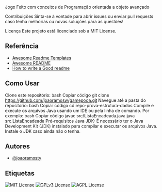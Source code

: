 Jogo Feito com conceitos de Programação orientada a objeto avançado

Contribuições
Sinta-se à vontade para abrir issues ou enviar pull requests caso tenha melhorias ou novas soluções para as questões!

Licença
Este projeto está licenciado sob a MIT License.

## Referência

 - [Awesome Readme Templates](https://awesomeopensource.com/project/elangosundar/awesome-README-templates)
 - [Awesome README](https://github.com/matiassingers/awesome-readme)
 - [How to write a Good readme](https://bulldogjob.com/news/449-how-to-write-a-good-readme-for-your-github-project)


## Como Usar

Clone este repositório:
bash
Copiar código
git clone https://github.com/joaoramosw/gamepooa.git
Navegue até a pasta do repositório:
bash
Copiar código
cd repo-prova-estrutura-dados
Compile e execute os arquivos Java usando um IDE ou pela linha de comando. Por exemplo:
bash
Copiar código
javac src/ListaEncadeada.java
java src.ListaEncadeada
Pré-requisitos
Java JDK: É necessário ter o Java Development Kit (JDK) instalado para compilar e executar os arquivos Java. Instale o JDK caso ainda não o tenha.

## Autores

- [@joaoramosty](https://www.github.com/joaoramosw)


## Etiquetas


[![MIT License](https://img.shields.io/badge/License-MIT-green.svg)](https://choosealicense.com/licenses/mit/)
[![GPLv3 License](https://img.shields.io/badge/License-GPL%20v3-yellow.svg)](https://opensource.org/licenses/)
[![AGPL License](https://img.shields.io/badge/license-AGPL-blue.svg)](http://www.gnu.org/licenses/agpl-3.0)

